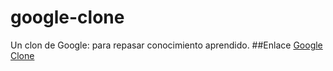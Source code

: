 # google-clone
Un clon de Google: para repasar conocimiento aprendido.
##Enlace
[Google Clone](https://achipre.github.io/google-clone/)
